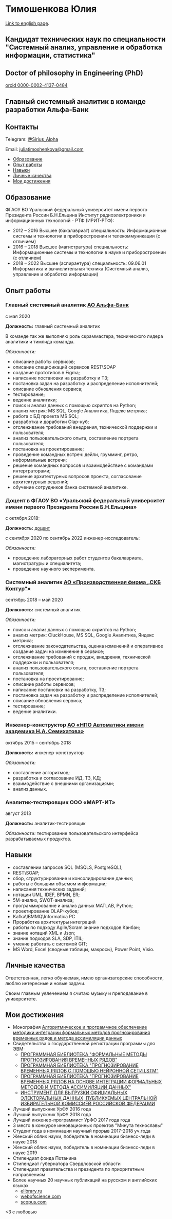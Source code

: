 # Тимошенкова Юлия

[Link to english page](./index_eng.html).

## Кандидат технических наук по специальности "Системный анализ, управление и обработка информации, статистика"

## Doctor of philosophy in Engineering (PhD)

[orcid 0000-0002-4137-0484](https://orcid.org/0000-0002-4137-0484)

## Главный системный аналитик в команде разработки Альфа-Банк

## Контакты

Telegram: [@Sirius_Alpha](https://t.me/Sirius_Alpha)

Email:
[juliatimoshenkova@gmail.com](juliatimoshenkova@gmail.com)

- [Образование](#образование)
- [Опыт работы](#опыт-работы)
- [Навыки](#навыки)
- [Личные качества](#личные-качества)
- [Мои достижения](#мои-достижения)

## Образование

ФГАОУ ВО Уральский федеральный университет имени первого Президента России Б.Н.Ельцина
Институт радиоэлектроники и информационных технологий - РТФ (ИРИТ-РТФ):

* 2012 – 2016 Высшее (бакалавриат) специальность: Информационные системы и технологии в приборостроении и телекоммуникации (с отличием)
* 2016 – 2018 Высшее (магистратура) специальность: Информационные системы и технологии в науке и приборостроении (с отличием)
* 2018 – 2022 Высшее (аспирантура) специальность: 09.06.01 Информатика и вычислительная техника (Системный анализ, управление и обработка информации)

## Опыт работы

### Главный системный аналитик [АО Альфа-Банк](https://alfabank.ru/)

с мая 2020

**Должность:** главный системный аналитик

В команде так же выполняю роль скраммастера, технического лидера аналитики и тимлида команды.

*Обязанности:*

* описание работы сервисов;
* описание спецификаций сервисов REST\SOAP
* создание прототипов в Figma;
* написание постановки на разработку и ТЗ;
* постановка задач на разработку и распределение исполнителей;
* описание обновления сервиса;
* тестирование;
* ведение аналитики;
* поиск и анализ данных с помощью скриптов на Python;
* анализ метрик: MS SQL, Google Аналитика, Яндекс метрика;
* работа с БД проекта MS SQL;
* разработка и доработки Olap-куб;
* отслеживание требований внедрения, технической поддержки и пользователя;
* анализ пользовательского опыта, составление портрета пользователя;
* постановка на проектирование;
* проведение командных встреч: дейли, грумминг, ретро, неформальные встречи;
* решение командных вопросов и взаимодействие с командами интерграторами;
* решение архитектурных вопросов проекта, согласование архитектурных решений;
* обучение сотрудников банка системной аналитике.

### Доцент в ФГАОУ ВО «Уральский федеральный университет имени первого Президента России Б.Н.Ельцина»

с октября 2018:

**Должность:** [доцент](https://urfu.ru/ru/about/personal-pages/personal/person/julia.timoshenkova/)

с сентября 2020 по сентябрь 2022 инженер-исследователь:

*Обязанности:*

* проведение лабораторных работ студентов бакалавриата, магистратуры и специалитета;
* проведение научного эксперимента.

### Системный аналитик  [АО «Производственная фирма „СКБ Контур“»](https://kontur.ru/)

сентябрь 2018 – май 2020

**Должность:** системный аналитик

*Обязанности:*

* поиск и анализ данных с помощью скриптов на Python;
* анализ метрик: CluckHouse, MS SQL, Google Аналитика, Яндекс метрика;
* отслеживание законодательства, оценка изменений и оперативное создание задач на изменение в сервисе;
* отслеживание требований с продаж, внедрения, технической поддержки и пользователя;
* анализ пользовательского опыта, составление портрета пользователя;
* постановка на проектирование;
* описание работы сервисов;
* написание постановки на разработку, ТЗ;
* постановка задач на разработку и распределение исполнителей;
* описание обновления сервиса;
* тестирование;
* ведение аналитики.

### Инженер-конструктор [АО «НПО Автоматики имени академика Н.А. Семихатова»](https://www.npoa.ru/)

октябрь 2015 – сентябрь 2018

**Должность:** инженер-конструктор

*Обязанности:*

* составление алгоритмов;
* разработка и согласование ИД, ТЗ, КД;
* взаимодействие с внешними организациями;
* анализ данных.

### Аналитик-тестировщик ООО «МАРТ-ИТ»

август 2013

**Должность:** аналитик-тестировщик

*Обязанности:* тестирование пользовательского интерфейса разрабатываемых продуктов.

## Навыки

* составлении запросов SQL (MSQLS, PostgreSQL);
* REST\SOAP;
* сбор, структурирование и консолидирование данных;
* работы с большим объемом информации;
* написания технических заданий;
* нотации UML, IDEF, BPMN, ER;
* 5M-анализ, SWOT-анализа;
* программирование и анализ данных MATLAB, Python;
* проектирование OLAP-кубов;
* Kafka\IBMMQ\Informatica PC
* Проработка архитектуры интеграций
* работы по подходу Agile/Scram знание подходов Канбан;
* знание нотаций XML и Json;
* знание подходов SLA, SDP, ITIL;
* умение работать с системой GIT;
* MS Word, Excel (сводные таблицы, макросы), Power Point, Visio.

## Личные качества

Ответственная, легко обучаемая, имею организаторские способности, люблю интересные и новые задачи.

Своим главным увлечением я считаю музыку и преподавание в университете.

## Мои достижения

* Монография [Алгоритмическое и программное обеспечение методики интеграции формальных методов прогнозирования временных рядов и метода ассимиляции данных](https://www.ozon.ru/product/algoritmicheskoe-i-programmnoe-obespechenie-metodiki-integratsii-formalnyh-metodov-prognozirovaniya-1400218208/?asb=bjo5rmzwZN5l%252B5uU2YOL1Uq1QRkoqhyKFS0T%252FVvVflk%253D&asb2=_U_iy5NxJu1viwyFyoHVE_8SG0xsNxqFAPVQmzJQ2O4x2YeZwNlBJoMsFU5I1J7pIATXWdC1ffrq3P3CDuZMhQ&avtc=1&avte=2&avts=1708964344&keywords=%D0%A2%D0%B8%D0%BC%D0%BE%D1%88%D0%B5%D0%BD%D0%BA%D0%BE%D0%B2%D0%B0)
* Свидетельства о государственной регистрации программы для ЭВМ:
  * [ПРОГРАММНАЯ БИБЛИОТЕКА "ФОРМАЛЬНЫЕ МЕТОДЫ ПРОГНОЗИРОВАНИЯ ВРЕМЕННЫХ РЯДОВ"](https://www.fips.ru/iiss/document.xhtml?faces-redirect=true&id=403220348fe9f32e050dc396a0714591)
  * [ПРОГРАММНАЯ БИБЛИОТЕКА "ПРОГНОЗИРОВАНИЕ ВРЕМЕННЫХ РЯДОВ С ПОМОЩЬЮ НЕЙРОННОЙ СЕТИ LSTM"](https://www.fips.ru/iiss/document.xhtml?faces-redirect=true&id=fb384782b259e59c2dc8356d22060254)
  * [ПРОГРАММНАЯ БИБЛИОТЕКА "ПРОГНОЗИРОВАНИЕ ВРЕМЕННЫХ РЯДОВ НА ОСНОВЕ ИНТЕГРАЦИИ ФОРМАЛЬНЫХ МЕТОДОВ И МЕТОДА АССИМИЛЯЦИИ ДАННЫХ"](https://www.fips.ru/iiss/document.xhtml?faces-redirect=true&id=e73db770acdd3d50841e590e7c657497)
  * [ИНСТРУМЕНТ ДЛЯ ВЫГРУЗКИ ОФИЦИАЛЬНЫХ ЭЛЕКТОРАЛЬНЫХ ДАННЫХ, ПУБЛИКУЕМЫХ ЦЕНТРАЛЬНОЙ ИЗБИРАТЕЛЬНОЙ КОМИССИЕЙ РОССИЙСКОЙ ФЕДЕРАЦИИ](https://www.fips.ru/iiss/document.xhtml?faces-redirect=true&id=11341ebdf62dfd129c1efbb9aa3dcb8f)
* Лучший выпускник УрФУ 2016 года
* Лучший выпускник УрФУ 2018 года
* Лучший инженер-программист УрФО 2017 года года
* 3 место в конкурсе инновационных проектов "Минута технославы"
* Студент года в номинации научный прорыв 2017-2018 уч.года
* Женский облик науки, победитель в номинации бизнесс-леди в науке 2018
* Женский облик науки, победитель в номинации бизнесс-леди в науке 2019
* Стипендиат фонда Потанина
* Стипендиат губернатора Свердловской области
* Стипендиат правительства и президента по приоритетным направлениям
* Более научных 20 научных публикаций на русском и английских языках
  * [elibrary.ru](https://www.elibrary.ru/author_profile.asp?id=998302)
  * [webofscience.com](https://www.webofscience.com/wos/author/record/312691)
  * [scopus.com](https://www.scopus.com/authid/detail.uri?authorId=571940282420)

<3 c любовью
